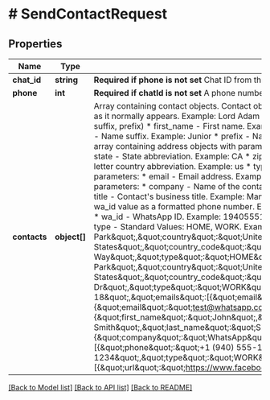 # # SendContactRequest

## Properties

Name | Type | Description | Notes
------------ | ------------- | ------------- | -------------
**chat_id** | **string** | **Required if phone is not set**  Chat ID from the message list. Examples: 12020721369@c.us . Used instead of the phone parameter. | [optional]
**phone** | **int** | **Required if chatId is not set**  A phone number starting with the country code. You do not need to add your number.   USA example: 12020721369. | [optional]
**contacts** | **object[]** | Array containing contact objects.  Contact object parameters:  **name** - full contact name. Required. Object with properties:  * formatted_name - Full name, as it normally appears. Example: Lord Adam John Smith Junior. You have to use at least one additional parameter (first_name, last_name, middle_name, suffix, prefix)  * first_name - First name. Example: Adam  * last_name - Last name. Example: Smith  * middle_name - Middle name. Example: John  * suffix - Name suffix. Example: Junior  * prefix - Name prefix. Example: Lord  **birthday** - YYYY-MM-DD formatted string. Example: 2012-08-18  **addresses** - array containing address objects with parameters:  * street - Street number and name. Example: 1 Hacker Way  * city - City name. Example: Menlo Park  * state - State abbreviation. Example: CA  * zip - ZIP code. Example: 94025  * country - Full country name. Example: United States  * country_code - Two-letter country abbreviation. Example: us  * type - Standard Values: HOME, WORK. Example: HOME  **emails** - array containing email objects with parameters:  * email - Email address. Example: test@fb.com  * type - Standard Values: HOME, WORK. Example: WORK  **org** - object containing parameters:  * company - Name of the contact&#39;s company. Example: WhatsApp  * department - Name of the contact&#39;s department. Example: Design  * title - Contact&#39;s business title. Example: Manager  **phones** - array containing phone objects with parameters:  * phone - Automatically populated with the wa_id value as a formatted phone number. Example: +1 (940) 555-1234  * type - Standard Values: CELL, MAIN, IPHONE, HOME, WORK. Example: HOME  * wa_id - WhatsApp ID. Example: 19405551234  **urls** - array containing url objects with parameters:  * url - URL. Example: https://www.facebook.com  * type - Standard Values: HOME, WORK. Example: WORK  Example: [{\&quot;addresses\&quot;:[{\&quot;city\&quot;:\&quot;Menlo Park\&quot;,\&quot;country\&quot;:\&quot;United States\&quot;,\&quot;country_code\&quot;:\&quot;us\&quot;,\&quot;state\&quot;:\&quot;CA\&quot;,\&quot;street\&quot;:\&quot;1 Hacker Way\&quot;,\&quot;type\&quot;:\&quot;HOME\&quot;,\&quot;zip\&quot;:\&quot;94025\&quot;},{\&quot;city\&quot;:\&quot;Menlo Park\&quot;,\&quot;country\&quot;:\&quot;United States\&quot;,\&quot;country_code\&quot;:\&quot;us\&quot;,\&quot;state\&quot;:\&quot;CA\&quot;,\&quot;street\&quot;:\&quot;200 Jefferson Dr\&quot;,\&quot;type\&quot;:\&quot;WORK\&quot;,\&quot;zip\&quot;:\&quot;94025\&quot;}],\&quot;birthday\&quot;:\&quot;2012-08-18\&quot;,\&quot;emails\&quot;:[{\&quot;email\&quot;:\&quot;test@fb.com\&quot;,\&quot;type\&quot;:\&quot;WORK\&quot;},{\&quot;email\&quot;:\&quot;test@whatsapp.com\&quot;,\&quot;type\&quot;:\&quot;WORK\&quot;}],\&quot;name\&quot;:{\&quot;first_name\&quot;:\&quot;John\&quot;,\&quot;formatted_name\&quot;:\&quot;John Smith\&quot;,\&quot;last_name\&quot;:\&quot;Smith\&quot;},\&quot;org\&quot;:{\&quot;company\&quot;:\&quot;WhatsApp\&quot;,\&quot;department\&quot;:\&quot;Design\&quot;,\&quot;title\&quot;:\&quot;Manager\&quot;},\&quot;phones\&quot;:[{\&quot;phone\&quot;:\&quot;+1 (940) 555-1234\&quot;,\&quot;type\&quot;:\&quot;HOME\&quot;},{\&quot;phone\&quot;:\&quot;+1 (650) 555-1234\&quot;,\&quot;type\&quot;:\&quot;WORK\&quot;,\&quot;wa_id\&quot;:\&quot;16505551234\&quot;}],\&quot;urls\&quot;:[{\&quot;url\&quot;:\&quot;https://www.facebook.com\&quot;,\&quot;type\&quot;:\&quot;WORK\&quot;}]}] | [optional]

[[Back to Model list]](../../README.md#models) [[Back to API list]](../../README.md#endpoints) [[Back to README]](../../README.md)
